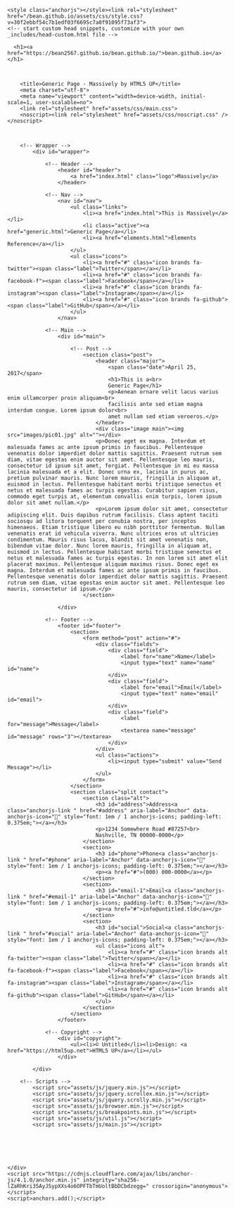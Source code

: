 <html lang="en-US"><head>
    <meta charset="UTF-8">
    <meta http-equiv="X-UA-Compatible" content="IE=edge">
    <meta name="viewport" content="width=device-width, initial-scale=1">

<!-- Begin Jekyll SEO tag v2.8.0 -->
<title>bean.github.io</title>
<meta name="generator" content="Jekyll v3.9.3">
<meta property="og:title" content="bean.github.io">
<meta property="og:locale" content="en_US">
<link rel="canonical" href="https://bean2567.github.io/bean.github.io/">
<meta property="og:url" content="https://bean2567.github.io/bean.github.io/">
<meta property="og:site_name" content="bean.github.io">
<meta property="og:type" content="website">
<meta name="twitter:card" content="summary">
<meta property="twitter:title" content="bean.github.io">
<script type="application/ld+json">
{"@context":"https://schema.org","@type":"WebSite","headline":"bean.github.io","name":"bean.github.io","url":"https://bean2567.github.io/bean.github.io/"}</script>
<!-- End Jekyll SEO tag -->

    <style class="anchorjs"></style><link rel="stylesheet" href="/bean.github.io/assets/css/style.css?v=30f2ebbf54c7b1edf03f6695c7a0f91095f73af3">
    <!-- start custom head snippets, customize with your own _includes/head-custom.html file -->

<!-- Setup Google Analytics -->



<!-- You can set your favicon here -->
<!-- link rel="shortcut icon" type="image/x-icon" href="/bean.github.io/favicon.ico" -->

<!-- end custom head snippets -->

  </head>
  <body class="is-preload">
    <div class="container-lg px-3 my-5 markdown-body">
      
      <h1><a href="https://bean2567.github.io/bean.github.io/">bean.github.io</a></h1>
      

      
		<title>Generic Page - Massively by HTML5 UP</title>
		<meta charset="utf-8">
		<meta name="viewport" content="width=device-width, initial-scale=1, user-scalable=no">
		<link rel="stylesheet" href="assets/css/main.css">
		<noscript><link rel="stylesheet" href="assets/css/noscript.css" /></noscript>
	
	

		<!-- Wrapper -->
			<div id="wrapper">

				<!-- Header -->
					<header id="header">
						<a href="index.html" class="logo">Massively</a>
					</header>

				<!-- Nav -->
					<nav id="nav">
						<ul class="links">
							<li><a href="index.html">This is Massively</a></li>
							<li class="active"><a href="generic.html">Generic Page</a></li>
							<li><a href="elements.html">Elements Reference</a></li>
						</ul>
						<ul class="icons">
							<li><a href="#" class="icon brands fa-twitter"><span class="label">Twitter</span></a></li>
							<li><a href="#" class="icon brands fa-facebook-f"><span class="label">Facebook</span></a></li>
							<li><a href="#" class="icon brands fa-instagram"><span class="label">Instagram</span></a></li>
							<li><a href="#" class="icon brands fa-github"><span class="label">GitHub</span></a></li>
						</ul>
					</nav>

				<!-- Main -->
					<div id="main">

						<!-- Post -->
							<section class="post">
								<header class="major">
									<span class="date">April 25, 2017</span>
									<h1>This is a<br>
									Generic Page</h1>
									<p>Aenean ornare velit lacus varius enim ullamcorper proin aliquam<br>
									facilisis ante sed etiam magna interdum congue. Lorem ipsum dolor<br>
									amet nullam sed etiam veroeros.</p>
								</header>
								<div class="image main"><img src="images/pic01.jpg" alt=""></div>
								<p>Donec eget ex magna. Interdum et malesuada fames ac ante ipsum primis in faucibus. Pellentesque venenatis dolor imperdiet dolor mattis sagittis. Praesent rutrum sem diam, vitae egestas enim auctor sit amet. Pellentesque leo mauris, consectetur id ipsum sit amet, fergiat. Pellentesque in mi eu massa lacinia malesuada et a elit. Donec urna ex, lacinia in purus ac, pretium pulvinar mauris. Nunc lorem mauris, fringilla in aliquam at, euismod in lectus. Pellentesque habitant morbi tristique senectus et netus et malesuada fames ac turpis egestas. Curabitur sapien risus, commodo eget turpis at, elementum convallis enim turpis, lorem ipsum dolor sit amet nullam.</p>
								<p>Lorem ipsum dolor sit amet, consectetur adipiscing elit. Duis dapibus rutrum facilisis. Class aptent taciti sociosqu ad litora torquent per conubia nostra, per inceptos himenaeos. Etiam tristique libero eu nibh porttitor fermentum. Nullam venenatis erat id vehicula viverra. Nunc ultrices eros ut ultricies condimentum. Mauris risus lacus, blandit sit amet venenatis non, bibendum vitae dolor. Nunc lorem mauris, fringilla in aliquam at, euismod in lectus. Pellentesque habitant morbi tristique senectus et netus et malesuada fames ac turpis egestas. In non lorem sit amet elit placerat maximus. Pellentesque aliquam maximus risus. Donec eget ex magna. Interdum et malesuada fames ac ante ipsum primis in faucibus. Pellentesque venenatis dolor imperdiet dolor mattis sagittis. Praesent rutrum sem diam, vitae egestas enim auctor sit amet. Pellentesque leo mauris, consectetur id ipsum.</p>
							</section>

					</div>

				<!-- Footer -->
					<footer id="footer">
						<section>
							<form method="post" action="#">
								<div class="fields">
									<div class="field">
										<label for="name">Name</label>
										<input type="text" name="name" id="name">
									</div>
									<div class="field">
										<label for="email">Email</label>
										<input type="text" name="email" id="email">
									</div>
									<div class="field">
										<label for="message">Message</label>
										<textarea name="message" id="message" rows="3"></textarea>
									</div>
								</div>
								<ul class="actions">
									<li><input type="submit" value="Send Message"></li>
								</ul>
							</form>
						</section>
						<section class="split contact">
							<section class="alt">
								<h3 id="address">Address<a class="anchorjs-link " href="#address" aria-label="Anchor" data-anchorjs-icon="" style="font: 1em / 1 anchorjs-icons; padding-left: 0.375em;"></a></h3>
								<p>1234 Somewhere Road #87257<br>
								Nashville, TN 00000-0000</p>
							</section>
							<section>
								<h3 id="phone">Phone<a class="anchorjs-link " href="#phone" aria-label="Anchor" data-anchorjs-icon="" style="font: 1em / 1 anchorjs-icons; padding-left: 0.375em;"></a></h3>
								<p><a href="#">(000) 000-0000</a></p>
							</section>
							<section>
								<h3 id="email-1">Email<a class="anchorjs-link " href="#email-1" aria-label="Anchor" data-anchorjs-icon="" style="font: 1em / 1 anchorjs-icons; padding-left: 0.375em;"></a></h3>
								<p><a href="#">info@untitled.tld</a></p>
							</section>
							<section>
								<h3 id="social">Social<a class="anchorjs-link " href="#social" aria-label="Anchor" data-anchorjs-icon="" style="font: 1em / 1 anchorjs-icons; padding-left: 0.375em;"></a></h3>
								<ul class="icons alt">
									<li><a href="#" class="icon brands alt fa-twitter"><span class="label">Twitter</span></a></li>
									<li><a href="#" class="icon brands alt fa-facebook-f"><span class="label">Facebook</span></a></li>
									<li><a href="#" class="icon brands alt fa-instagram"><span class="label">Instagram</span></a></li>
									<li><a href="#" class="icon brands alt fa-github"><span class="label">GitHub</span></a></li>
								</ul>
							</section>
						</section>
					</footer>

				<!-- Copyright -->
					<div id="copyright">
						<ul><li>© Untitled</li><li>Design: <a href="https://html5up.net">HTML5 UP</a></li></ul>
					</div>

			</div>

		<!-- Scripts -->
			<script src="assets/js/jquery.min.js"></script>
			<script src="assets/js/jquery.scrollex.min.js"></script>
			<script src="assets/js/jquery.scrolly.min.js"></script>
			<script src="assets/js/browser.min.js"></script>
			<script src="assets/js/breakpoints.min.js"></script>
			<script src="assets/js/util.js"></script>
			<script src="assets/js/main.js"></script>

	



      
    </div>
    <script src="https://cdnjs.cloudflare.com/ajax/libs/anchor-js/4.1.0/anchor.min.js" integrity="sha256-lZaRhKri35AyJSypXXs4o6OPFTbTmUoltBbDCbdzegg=" crossorigin="anonymous"></script>
    <script>anchors.add();</script>
  

</body></html>

